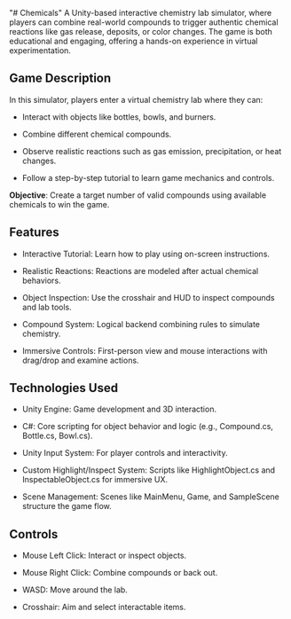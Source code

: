 "# Chemicals" 
A Unity-based interactive chemistry lab simulator, where players can combine real-world compounds to trigger authentic chemical reactions like gas release, deposits, or color changes. The game is both educational and engaging, offering a hands-on experience in virtual experimentation.

## Game Description
In this simulator, players enter a virtual chemistry lab where they can:

- Interact with objects like bottles, bowls, and burners.

- Combine different chemical compounds.

- Observe realistic reactions such as gas emission, precipitation, or heat changes.

- Follow a step-by-step tutorial to learn game mechanics and controls.

**Objective**: Create a target number of valid compounds using available chemicals to win the game.

## Features
- Interactive Tutorial: Learn how to play using on-screen instructions.

- Realistic Reactions: Reactions are modeled after actual chemical behaviors.

- Object Inspection: Use the crosshair and HUD to inspect compounds and lab tools.

- Compound System: Logical backend combining rules to simulate chemistry.

- Immersive Controls: First-person view and mouse interactions with drag/drop and examine actions.

## Technologies Used
- Unity Engine: Game development and 3D interaction.

- C#: Core scripting for object behavior and logic (e.g., Compound.cs, Bottle.cs, Bowl.cs).

- Unity Input System: For player controls and interactivity.

- Custom Highlight/Inspect System: Scripts like HighlightObject.cs and InspectableObject.cs for immersive UX.

- Scene Management: Scenes like MainMenu, Game, and SampleScene structure the game flow.

##  Controls

- Mouse Left Click: Interact or inspect objects.

- Mouse Right Click: Combine compounds or back out.

- WASD: Move around the lab.

- Crosshair: Aim and select interactable items.
  
